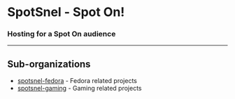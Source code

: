 # SpotSnel - Spot On!

### Hosting for a Spot On audience

---

## Sub-organizations

  * [spotsnel-fedora](https://github.com/spotsnel-fedora) - Fedora related projects
  * [spotsnel-gaming](https://github.com/spotsnel-gaming) - Gaming related projects
